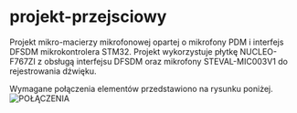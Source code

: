 # projekt-przejsciowy
Projekt mikro-macierzy mikrofonowej opartej o mikrofony PDM i interfejs DFSDM mikrokontrolera STM32. 
Projekt wykorzystuje płytkę NUCLEO-F767ZI z obsługą interfejsu DFSDM oraz mikrofony STEVAL-MIC003V1 do rejestrowania dźwięku.

Wymagane połączenia elementów przedstawiono na rysunku poniżej.
![POŁĄCZENIA](https://github.com/AJazdzewska/projekt-przejsciowy/assets/123157443/baa53cc6-8cc9-4070-856f-100e4af7c4f1)
